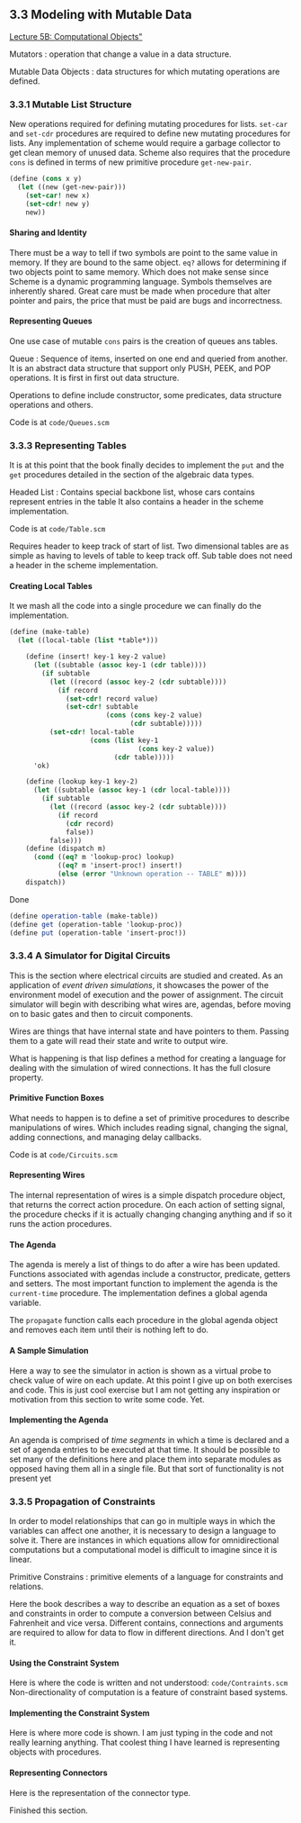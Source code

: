 ## 3.3 Modeling with Mutable Data

[Lecture 5B: Computational Objects"](https://youtu.be/yedzRWhi-9E?si=W2IwzrfHB3uoFwaE)

Mutators
: operation that change a value in a data structure.

Mutable Data Objects
: data structures for which mutating operations are defined.

### 3.3.1 Mutable List Structure

New operations required for defining mutating procedures for lists. `set-car` and
`set-cdr` procedures are required to define new mutating procedures for lists.
Any implementation of scheme would require a garbage collector to get clean memory
of unused data. Scheme also requires that the procedure `cons` is defined in terms
of new primitive procedure `get-new-pair`.

```scheme
(define (cons x y)
  (let ((new (get-new-pair)))
    (set-car! new x)
    (set-cdr! new y)
    new))
```

#### Sharing and Identity

There must be a way to tell if two symbols are point to the same value in memory.
If they are bound to the same object. `eq?` allows for determining if two objects
point to same memory. Which does not make sense since Scheme is a dynamic programming
language. Symbols themselves are inherently shared. Great care must be made when
procedure that alter pointer and pairs, the price that must be paid are bugs and
incorrectness.

#### Representing Queues

One use case of mutable `cons` pairs is the creation of queues ans tables.

Queue
: Sequence of items, inserted on one end and queried from another. It is an abstract
  data structure that support only PUSH, PEEK, and POP operations. It is first in
  first out data structure.

Operations to define include constructor, some predicates, data structure operations
and others.

Code is at `code/Queues.scm`

### 3.3.3 Representing Tables

It is at this point that the book finally decides to implement the `put` and the
`get` procedures detailed in the section of the algebraic data types.

Headed List
: Contains special backbone list, whose cars contains represent entries in the table
  It also contains a header in the scheme implementation.

Code is at `code/Table.scm`

Requires header to keep track of start of list. Two dimensional tables are as simple
as having to levels of table to keep track off. Sub table does not need a header
in the scheme implementation.

#### Creating Local Tables

It we mash all the code into a single procedure we can finally do the implementation.

```scheme
(define (make-table)
  (let ((local-table (list *table*)))

    (define (insert! key-1 key-2 value)
      (let ((subtable (assoc key-1 (cdr table))))
        (if subtable
          (let ((record (assoc key-2 (cdr subtable))))
            (if record
              (set-cdr! record value)
              (set-cdr! subtable
                        (cons (cons key-2 value)
                              (cdr subtable)))))
          (set-cdr! local-table
                    (cons (list key-1
                                (cons key-2 value))
                          (cdr table)))))
      'ok)

    (define (lookup key-1 key-2)
      (let ((subtable (assoc key-1 (cdr local-table))))
        (if subtable
          (let ((record (assoc key-2 (cdr subtable))))
            (if record
              (cdr record)
              false))
          false)))
    (define (dispatch m)
      (cond ((eq? m 'lookup-proc) lookup)
            ((eq? m 'insert-proc!) insert!)
            (else (error "Unknown operation -- TABLE" m))))
    dispatch))
```

Done

```scheme
(define operation-table (make-table))
(define get (operation-table 'lookup-proc))
(define put (operation-table 'insert-proc!))
```

### 3.3.4 A Simulator for Digital Circuits

This is the section where electrical circuits are studied and created. As an application
of *event driven simulations*, it showcases the power of the environment model of
execution and the power of assignment. The circuit simulator will begin with describing
what wires are, agendas, before moving on to basic gates and then to circuit components.

Wires are things that have internal state and have pointers to them. Passing them
to a gate will read their state and write to output wire.

What is happening is that lisp defines a method for creating a language for dealing
with the simulation of wired connections. It has the full closure property.

#### Primitive Function Boxes

What needs to happen is to define a set of primitive procedures to describe manipulations
of wires. Which includes reading signal, changing the signal, adding connections,
and managing delay callbacks.

Code is at `code/Circuits.scm`

#### Representing Wires

The internal representation of wires is a simple dispatch procedure object,
that returns the correct action procedure. On each action of setting signal,
the procedure checks if it is actually changing changing anything and if so it
runs the action procedures.

#### The Agenda

The agenda is merely a list of things to do after a wire has been updated. Functions
associated with agendas include a constructor, predicate, getters and setters. The
most important function to implement the agenda is the `current-time` procedure.
The implementation defines a global agenda variable.

The `propagate` function calls each procedure in the global agenda object and removes
each item until their is nothing left to do.

#### A Sample Simulation

Here a way to see the simulator in action is shown as a virtual probe to check
value of wire on each update. At this point I give up on both exercises and code.
This is just cool exercise but I am not getting any inspiration or motivation from
this section to write some code. Yet.

#### Implementing the Agenda

An agenda is comprised of *time segments* in which a time is declared and a set of
agenda entries to be executed at that time. It should be possible to set many of
the definitions here and place them into separate modules as opposed having them
all in a single file. But that sort of functionality is not present yet

### 3.3.5 Propagation of Constraints

In order to model relationships that can go in multiple ways in which the variables
can affect one another, it is necessary to design a language to solve it.
There are instances in which equations allow for omnidirectional computations
but a computational model is difficult to imagine since it is linear.

Primitive Constrains
: primitive elements of a language for constraints and relations.

Here the book describes a way to describe an equation as a set of boxes and constraints
in order to compute a conversion between Celsius and Fahrenheit and vice versa.
Different contains, connections and arguments are required to allow for data to
flow in different directions. And I don't get it.

#### Using the Constraint System

Here is where the code is written and not understood: `code/Contraints.scm`
Non-directionality of computation is a feature of constraint based systems.

#### Implementing the Constraint System

Here is where more code is shown. I am just typing in the code and not really learning
anything. That coolest thing I have learned is representing objects with procedures.

#### Representing Connectors

Here is the representation of the connector type.

Finished this section.
